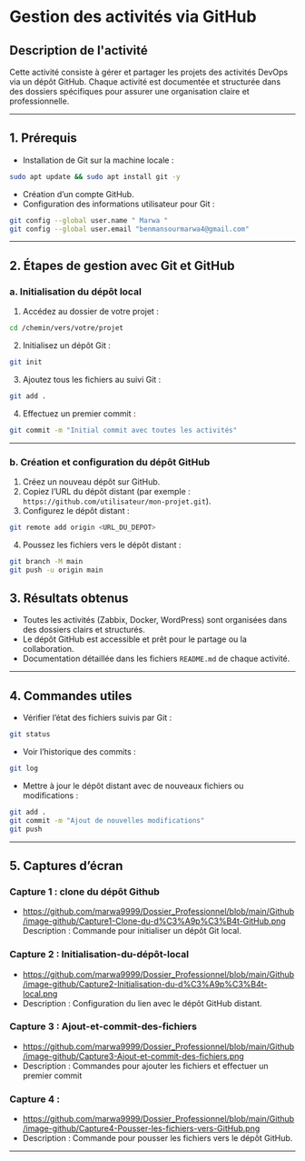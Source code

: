 # Gestion des activités via GitHub

## Description de l'activité

Cette activité consiste à gérer et partager les projets des activités DevOps via un dépôt GitHub. Chaque activité est documentée et structurée dans des dossiers spécifiques pour assurer une organisation claire et professionnelle.

---

## 1. Prérequis

- Installation de Git sur la machine locale :

```bash
sudo apt update && sudo apt install git -y
```

- Création d’un compte GitHub.
- Configuration des informations utilisateur pour Git :

```bash
git config --global user.name " Marwa "
git config --global user.email "benmansourmarwa4@gmail.com"
```

---

## 2. Étapes de gestion avec Git et GitHub

### a. Initialisation du dépôt local

1. Accédez au dossier de votre projet :

```bash
cd /chemin/vers/votre/projet
```

2. Initialisez un dépôt Git :

```bash
git init
```

3. Ajoutez tous les fichiers au suivi Git :

```bash
git add .
```

4. Effectuez un premier commit :

```bash
git commit -m "Initial commit avec toutes les activités"
```

---

### b. Création et configuration du dépôt GitHub

1. Créez un nouveau dépôt sur GitHub.
2. Copiez l’URL du dépôt distant (par exemple : `https://github.com/utilisateur/mon-projet.git`).
3. Configurez le dépôt distant :

```bash
git remote add origin <URL_DU_DEPOT>
```

4. Poussez les fichiers vers le dépôt distant :

```bash
git branch -M main
git push -u origin main
```

## 3. Résultats obtenus

- Toutes les activités (Zabbix, Docker, WordPress) sont organisées dans des dossiers clairs et structurés.
- Le dépôt GitHub est accessible et prêt pour le partage ou la collaboration.
- Documentation détaillée dans les fichiers `README.md` de chaque activité.

---

## 4. Commandes utiles

- Vérifier l’état des fichiers suivis par Git :

```bash
git status
```

- Voir l’historique des commits :

```bash
git log
```

- Mettre à jour le dépôt distant avec de nouveaux fichiers ou modifications :

```bash
git add .
git commit -m "Ajout de nouvelles modifications"
git push
```

---

## 5. Captures d’écran

### Capture 1 : clone du dépôt Github 
-  https://github.com/marwa9999/Dossier_Professionnel/blob/main/Github/image-github/Capture1-Clone-du-d%C3%A9p%C3%B4t-GitHub.png
Description : Commande pour initialiser un dépôt Git local.

### Capture 2 : Initialisation-du-dépôt-local
-  https://github.com/marwa9999/Dossier_Professionnel/blob/main/Github/image-github/Capture2-Initialisation-du-d%C3%A9p%C3%B4t-local.png
- Description : Configuration du lien avec le dépôt GitHub distant.

### Capture 3 : Ajout-et-commit-des-fichiers
-  https://github.com/marwa9999/Dossier_Professionnel/blob/main/Github/image-github/Capture3-Ajout-et-commit-des-fichiers.png
- Description : Commandes pour ajouter les fichiers et effectuer un premier commit


### Capture 4 : 
-  https://github.com/marwa9999/Dossier_Professionnel/blob/main/Github/image-github/Capture4-Pousser-les-fichiers-vers-GitHub.png
- Description : Commande pour pousser les fichiers vers le dépôt GitHub.



---
